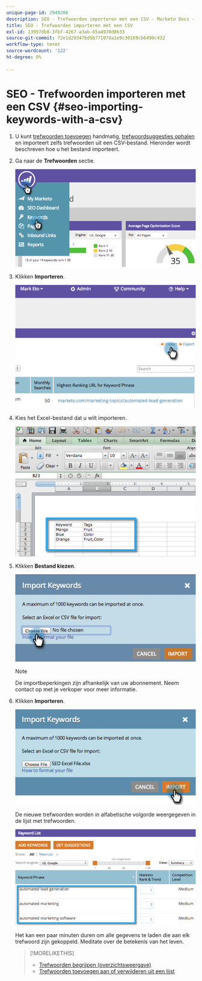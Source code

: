 ```yaml
---
unique-page-id: 2949206
description: SEO - Trefwoorden importeren met een CSV - Marketo Docs - Productdocumentatie
title: SEO - Trefwoorden importeren met een CSV
exl-id: 13957db8-3fbf-4267-a3ab-65a4978d8633
source-git-commit: 72e1d29347bd5b77107da1e9c30169cb6490c432
workflow-type: tm+mt
source-wordcount: '122'
ht-degree: 0%

---
```


# SEO - Trefwoorden importeren met een CSV {#seo-importing-keywords-with-a-csv}

1. U kunt [trefwoorden toevoegen](/help/marketo/product-docs/additional-apps/seo/keywords/seo-add-keywords.md) handmatig, [trefwoordsuggesties ophalen](/help/marketo/product-docs/additional-apps/seo/keywords/seo-get-suggested-keywords.md) en importeert zelfs trefwoorden uit een CSV-bestand. Hieronder wordt beschreven hoe u het bestand importeert.

1. Ga naar de **Trefwoorden** sectie.

   ![](assets/image2014-9-18-11-3a44-3a25.png)

1. Klikken **Importeren**.

   ![](assets/image2014-9-18-11-3a44-3a36.png)

1. Kies het Excel-bestand dat u wilt importeren.

   ![](assets/image2014-9-18-11-3a44-3a42.png)

1. Klikken **Bestand kiezen**.

   ![](assets/image2014-9-18-11-3a44-3a46.png)

   >[!NOTE]
   >
   >De importbeperkingen zijn afhankelijk van uw abonnement. Neem contact op met je verkoper voor meer informatie.

1. Klikken **Importeren**.

   ![](assets/image2014-9-18-11-3a45-3a25.png)

   De nieuwe trefwoorden worden in alfabetische volgorde weergegeven in de lijst met trefwoorden.

   ![](assets/image2014-9-18-11-3a45-3a30.png)

   Het kan een paar minuten duren om alle gegevens te laden die aan elk trefwoord zijn gekoppeld. Meditate over de betekenis van het leven.

   >[!MORELIKETHIS]
   >
   >* [Trefwoorden begrijpen (overzichtsweergave)](/help/marketo/product-docs/additional-apps/seo/keywords/seo-understanding-keywords.md)
   >* [Trefwoorden toevoegen aan of verwijderen uit een lijst](/help/marketo/product-docs/additional-apps/seo/keywords/seo-add-remove-keywords-from-a-list.md)

